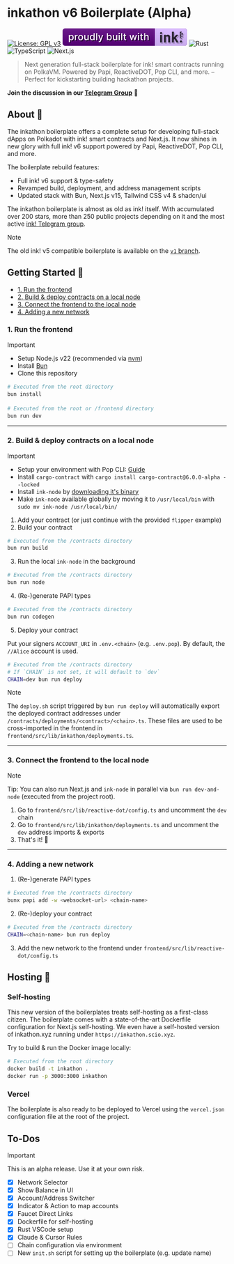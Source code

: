 # inkathon v6 Boilerplate (Alpha)

[![License: GPL v3](https://img.shields.io/badge/License-GPLv3-blue.svg)](https://www.gnu.org/licenses/gpl-3.0)
[![Built with ink!](https://raw.githubusercontent.com/paritytech/ink/master/.images/badge.svg)](https://use.ink)
![Rust](https://img.shields.io/badge/Rust-000000?logo=rust&logoColor=white)
![TypeScript](https://img.shields.io/badge/TypeScript-000000?logo=typescript&logoColor=white)
![Next.js](https://img.shields.io/badge/Next.js-000000?logo=next.js&logoColor=white)

> Next generation full-stack boilerplate for ink! smart contracts running on PolkaVM. Powered by Papi, ReactiveDOT, Pop CLI, and more. – Perfect for kickstarting building hackathon projects.

**Join the discussion in our [Telegram Group](https://t.me/inkathon)** 💬

## About 📖

The inkathon boilerplate offers a complete setup for developing full-stack dApps on Polkadot with ink! smart contracts and Next.js. It now shines in new glory with full ink! v6 support powered by Papi, ReactiveDOT, Pop CLI, and more.

The boilerplate rebuild features:

- Full ink! v6 support & type-safety
- Revamped build, deployment, and address management scripts
- Updated stack with Bun, Next.js v15, Tailwind CSS v4 & shadcn/ui

The inkathon boilerplate is almost as old as ink! itself. With accumulated over 200 stars, more than 250 public projects depending on it and the most active [ink! Telegram group](https://t.me/inkathon).

> [!NOTE]  
> The old ink! v5 compatible boilerplate is available on the [`v1` branch](https://github.com/scio-labs/inkathon/tree/v1).

## Getting Started 🚀

- [1. Run the frontend](#1-run-the-frontend)
- [2. Build & deploy contracts on a local node](#2-build--deploy-contracts-on-a-local-node)
- [3. Connect the frontend to the local node](#3-connect-the-frontend-to-the-local-node)
- [4. Adding a new network](#4-adding-a-new-network)

### 1. Run the frontend

> [!IMPORTANT]
>
> - Setup Node.js v22 (recommended via [nvm](https://github.com/nvm-sh/nvm))
> - Install [Bun](https://bun.sh/)
> - Clone this repository

```bash
# Executed from the root directory
bun install

# Executed from the root or /frontend directory
bun run dev
```

---

### 2. Build & deploy contracts on a local node

> [!IMPORTANT]
>
> - Setup your environment with Pop CLI: [Guide](https://learn.onpop.io/welcome/install-pop-cli)
> - Install `cargo-contract` with `cargo install cargo-contract@6.0.0-alpha --locked`
> - Install `ink-node` by [downloading it's binary](https://github.com/use-ink/ink-node/releases)
> - Make `ink-node` available globally by moving it to `/usr/local/bin` with `sudo mv ink-node /usr/local/bin/`

1. Add your contract (or just continue with the provided `flipper` example)
2. Build your contract

```bash
# Executed from the /contracts directory
bun run build
```

3. Run the local `ink-node` in the background

```bash
# Executed from the /contracts directory
bun run node
```

4. (Re-)generate PAPI types

```bash
# Executed from the /contracts directory
bun run codegen
```

5. Deploy your contract

Put your signers `ACCOUNT_URI` in `.env.<chain>` (e.g. `.env.pop`). By default, the `//Alice` account is used.

```bash
# Executed from the /contracts directory
# If `CHAIN` is not set, it will default to `dev`
CHAIN=dev bun run deploy
```

> [!NOTE]
>
> The `deploy.sh` script triggered by `bun run deploy` will automatically export the deployed contract addresses under `/contracts/deployments/<contract>/<chain>.ts`. These files are used to be cross-imported in the frontend in `frontend/src/lib/inkathon/deployments.ts`.

---

### 3. Connect the frontend to the local node

> [!NOTE]
>
> Tip: You can also run Next.js and `ink-node` in parallel via `bun run dev-and-node` (executed from the project root).

1. Go to `frontend/src/lib/reactive-dot/config.ts` and uncomment the `dev` chain
2. Go to `frontend/src/lib/inkathon/deployments.ts` and uncomment the `dev` address imports & exports
3. That's it! 🎉

---

### 4. Adding a new network

1. (Re-)generate PAPI types

```bash
# Executed from the /contracts directory
bunx papi add -w <websocket-url> <chain-name>
```

2. (Re-)deploy your contract

```bash
# Executed from the /contracts directory
CHAIN=<chain-name> bun run deploy
```

3. Add the new network to the frontend under `frontend/src/lib/reactive-dot/config.ts`

## Hosting 📡

### Self-hosting

This new version of the boilerplates treats self-hosting as a first-class citizen. The boilerplate comes with a state-of-the-art Dockerfile configuration for Next.js self-hosting. We even have a self-hosted version of inkathon.xyz running under `https://inkathon.scio.xyz`.

Try to build & run the Docker image locally:

```bash
# Executed from the root directory
docker build -t inkathon .
docker run -p 3000:3000 inkathon
```

### Vercel

The boilerplate is also ready to be deployed to Vercel using the `vercel.json` configuration file at the root of the project.

## To-Dos

> [!IMPORTANT]
>
> This is an alpha release. Use it at your own risk.

- [x] Network Selector
- [x] Show Balance in UI
- [x] Account/Address Switcher
- [x] Indicator & Action to map accounts
- [x] Faucet Direct Links
- [x] Dockerfile for self-hosting
- [x] Rust VSCode setup
- [x] Claude & Cursor Rules
- [ ] Chain configuration via environment
- [ ] New `init.sh` script for setting up the boilerplate (e.g. update name)
